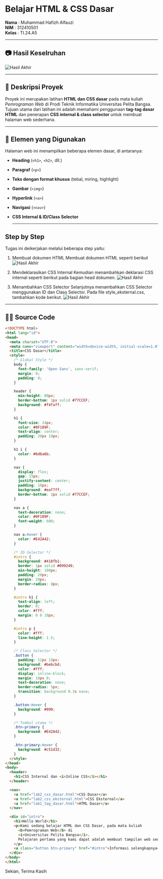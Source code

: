 # Belajar HTML & CSS Dasar

**Nama**  : Muhammad Hafizh Alfauzi  
**NIM**   : 312410501  
**Kelas** : TI.24.A5  

---

## 📷 Hasil Keselruhan

![Hasil Akhir](step3.jpeg)

---

## 📖 Deskripsi Proyek

Proyek ini merupakan latihan **HTML dan CSS dasar** pada mata kuliah *Pemrograman Web* di Prodi Teknik Informatika Universitas Pelita Bangsa.  
Tujuan utama dari latihan ini adalah memahami penggunaan **tag-tag dasar HTML** dan penerapan **CSS internal & class selector** untuk membuat halaman web sederhana.

---

## 🔎 Elemen yang Digunakan
Halaman web ini menampilkan beberapa elemen dasar, di antaranya:
- **Heading** (`<h1>`, `<h2>`, dll.)
- **Paragraf** (`<p>`)
- **Teks dengan format khusus** (tebal, miring, highlight)
- **Gambar** (`<img>`)
- **Hyperlink** (`<a>`)
- **Navigasi** (`<nav>`)
- **CSS Internal & ID/Class Selector**

  ---

## Step by Step
Tugas ini deikerjakan melalui beberapa step yaitu:
1. Membuat dokumen HTML
Membuat dokumen HTML seperti berikut
![Hasil Akhir](step1.jpeg)

2. Mendeklarasikan CSS Internal
Kemudian menambahkan deklarasi CSS internal seperti berikut pada bagian head dokumen.
![Hasil Akhir](step2.jpeg)

5. Menambahkan CSS Selector
Selanjutnya menambahkan CSS Selector menggunakan ID dan Class Selector. Pada file
style_eksternal.css, tambahkan kode berikut.
![Hasil Akhir](step3.jpeg)

---

## 🧑‍💻 Source Code

```html
<!DOCTYPE html>
<html lang="id">
<head>
  <meta charset="UTF-8">
  <meta name="viewport" content="width=device-width, initial-scale=1.0">
  <title>CSS Dasar</title>
  <style>
    /* Global Style */
    body {
      font-family: 'Open Sans', sans-serif;
      margin: 0;
      padding: 0;
    }

    header {
      min-height: 80px;
      border-bottom: 1px solid #77CCEF;
      background: #f4faff;
    }

    h1 {
      font-size: 24px;
      color: #0F189F;
      text-align: center;
      padding: 20px 10px;
    }

    h1 i {
      color: #6d6a6b;
    }

    nav {
      display: flex;
      gap: 15px;
      justify-content: center;
      padding: 10px;
      background: #eaf7ff;
      border-bottom: 1px solid #77CCEF;
    }

    nav a {
      text-decoration: none;
      color: #0F189F;
      font-weight: 600;
    }

    nav a:hover {
      color: #E42A42;
    }

    /* ID Selector */
    #intro {
      background: #418fb1;
      border: 1px solid #099249;
      min-height: 100px;
      padding: 20px;
      margin: 20px;
      border-radius: 8px;
    }

    #intro h1 {
      text-align: left;
      border: 0;
      color: #fff;
      margin: 0 0 10px;
    }

    #intro p {
      color: #fff;
      line-height: 1.5;
    }

    /* Class Selector */
    .button {
      padding: 12px 18px;
      background: #bebcbd;
      color: #fff;
      display: inline-block;
      margin: 10px 0;
      text-decoration: none;
      border-radius: 5px;
      transition: background 0.3s ease;
    }

    .button:hover {
      background: #999;
    }

    /* Tombol utama */
    .btn-primary {
      background: #E42A42;
    }

    .btn-primary:hover {
      background: #c51d32;
    }
  </style>
</head>
<body>
  <header>
    <h1>CSS Internal dan <i>Inline CSS</i></h1>
  </header>

  <nav>
    <a href="lab2_css_dasar.html">CSS Dasar</a>
    <a href="lab2_css_eksternal.html">CSS Eksternal</a>
    <a href="lab1_tag_dasar.html">HTML Dasar</a>
  </nav>

  <div id="intro">
    <h1>Hello World</h1>
    <p>Kami sedang belajar HTML dan CSS Dasar, pada mata kuliah 
      <b>Pemrograman Web</b> di 
      <i>Universitas Pelita Bangsa</i>. 
      Pelajaran pertama yang kami dapat adalah membuat tampilan web sederhana dalam rangka mengenal tag-tag dasar HTML dan CSS.
    </p>
    <a class="button btn-primary" href="#intro">Informasi selengkapnya</a>
  </div>
</body>
</html>


```

Sekian, Terima Kasih
